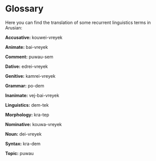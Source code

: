 # Glossary

Here you can find the translation of some recurrent linguistics terms in Arusian:

**Accusative:** kouwei-vreyek

**Animate:** bai-vreyek

**Comment:** puwau-sem

**Dative:** edrei-vreyek

**Genitive:** kamrei-vreyek

**Grammar:** po-dem

**Inanimate:** vej-bai-vreyek

**Linguistics:** dem-tek

**Morphology:** kra-tep

**Nominative:** kouwa-vreyek

**Noun:** dei-vreyek

**Syntax:** kra-dem

**Topic:** puwau